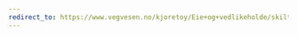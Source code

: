 ```yaml
---
redirect_to: https://www.vegvesen.no/kjoretoy/Eie+og+vedlikeholde/skilt/personlig-bilskilt/sok-om-personlig-bilskilt
---
```

